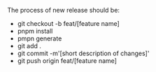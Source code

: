 The process of new release should be:
- git checkout -b feat/[feature name]
- pnpm install
- pmpn generate
- git add .
- git commit -m'[short description of changes]'
- git push origin feat/[feature name]
